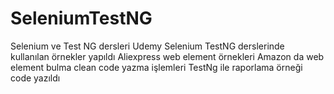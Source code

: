 # SeleniumTestNG
Selenium ve Test NG dersleri
Udemy Selenium TestNG derslerinde kullanılan örnekler yapıldı
Aliexpress web element örnekleri
Amazon da web element bulma clean code yazma işlemleri 
TestNg ile raporlama örneği code yazıldı 

